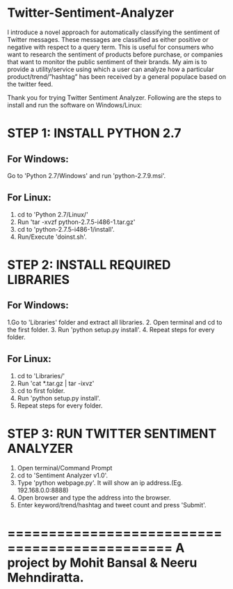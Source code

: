 # Twitter-Sentiment-Analyzer
I introduce a novel approach for automatically classifying the sentiment of Twitter messages. These messages are classified as either positive or negative with respect to a query term. This is useful for consumers who want to research the sentiment of products before purchase, or companies that want to monitor the public sentiment of their brands. My aim is to provide a utility/service using which a user can analyze how a particular product/trend/”hashtag” has been received by a general populace based on the twitter feed.


Thank you for trying Twitter Sentiment Analyzer.
Following are the steps to install and run the software on Windows/Linux:


STEP 1: INSTALL PYTHON 2.7
==========================

For Windows:
------------

Go to 'Python 2.7/Windows' and run 'python-2.7.9.msi'.

For Linux:
----------

1. cd to 'Python 2.7/Linux/'
2. Run 'tar -xvzf python-2.7.5-i486-1.tar.gz' 
3. cd to 'python-2.7.5-i486-1/install'.
4. Run/Execute 'doinst.sh'.


STEP 2: INSTALL REQUIRED LIBRARIES
==================================

For Windows:
------------

1.Go to 'Libraries' folder and extract all libraries.
2. Open terminal and cd to the first folder.
3. Run 'python setup.py install'.
4. Repeat steps for every folder.


For Linux:
----------

1. cd to 'Libraries/'
2. Run 'cat *.tar.gz | tar -ixvz' 
3. cd to first folder.
4. Run 'python setup.py install'.
5. Repeat steps for every folder.



STEP 3: RUN TWITTER SENTIMENT ANALYZER
======================================

1. Open terminal/Command Prompt
2. cd to 'Sentiment Analyzer v1.0'.
3. Type 'python webpage.py'. It will show an ip address.(Eg. 192.168.0.0:8888)
4. Open browser and type the address into the browser.
5. Enter keyword/trend/hashtag and tweet count and press 'Submit'.



==============================================
A project by Mohit Bansal & Neeru Mehndiratta.
==============================================
